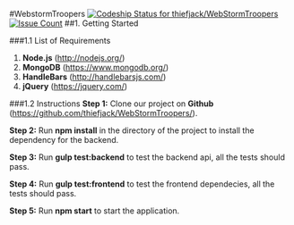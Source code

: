 #WebstormTroopers
[ ![Codeship Status for thiefjack/WebStormTroopers](https://codeship.com/projects/e58e08b0-ce3e-0133-961f-32b8bfabf829/status?branch=master)](https://codeship.com/projects/140852) [![Issue Count](https://codeclimate.com/repos/56eb35d946674e0085001b9d/badges/d34d37138e740796e3ef/issue_count.svg)](https://codeclimate.com/repos/56eb35d946674e0085001b9d/feed)
##1. Getting Started

###1.1 List of Requirements
1. **Node.js** (http://nodejs.org/)
2. **MongoDB** (https://www.mongodb.org/)
3. **HandleBars** (http://handlebarsjs.com/)
4. **jQuery** (https://jquery.com/)

###1.2 Instructions
**Step 1:** Clone our project on **Github** (https://github.com/thiefjack/WebStormTroopers/).

**Step 2:** Run **npm install** in the directory of the project to install the dependency for the backend.

**Step 3:** Run **gulp test:backend** to test the backend api, all the tests should pass.

**Step 4:** Run **gulp test:frontend** to test the frontend dependecies, all the tests should pass.

**Step 5:** Run **npm start** to start the application.
